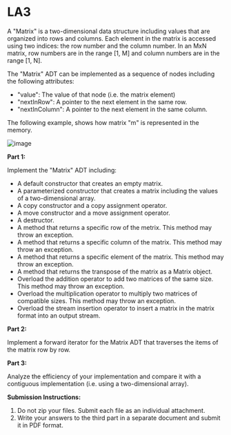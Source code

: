 # LA3 

A "Matrix" is a two-dimensional data structure including values that are organized into rows and columns. Each element in the matrix is accessed using two indices: the row number and the column number. In an MxN matrix, row numbers are in the range [1, M] and column numbers are in  the range [1, N].

The "Matrix" ADT can be implemented as a sequence of nodes including the following attributes:

- "value": The value of that node (i.e. the matrix element)
- "nextInRow": A pointer to the next element in the same row.
- "nextInColumn": A pointer to the next element in the same column.

The following example, shows how matrix "m" is represented in the memory.

![image](https://user-images.githubusercontent.com/103145191/224855551-c8d5dfdc-52bc-4b12-a7bd-ba8a62e6a2da.png)

**Part 1:**

Implement the "Matrix" ADT including:

- A default constructor that creates an empty matrix. 
- A parameterized constructor that creates a matrix including the values of a two-dimensional array.
- A copy constructor and a copy assignment operator.
- A move constructor and a move assignment operator.
- A destructor.
- A method that returns a specific row of the metrix. This method may throw an exception.
- A method that returns a specific column of the matrix. This method may throw an exception.
- A method that returns a specific element of the matrix. This method may throw an exception.
- A method that returns the transpose of the matrix as a Matrix object.
- Overload the addition operator to add two matrices of the same size. This method may throw an exception.
- Overload the multiplication operator to multiply two matrices of compatible sizes. This method may throw an exception.
- Overload the stream insertion operator to insert a matrix in the matrix format into an output stream.

**Part 2:**

Implement a forward iterator for the Matrix ADT that traverses the items of the matrix row by row.

**Part 3:**

Analyze the efficiency of your implementation and compare it with a contiguous implementation (i.e. using a two-dimensional array).


**Submission Instructions:**

1. Do not zip your files. Submit each file as an individual attachment.
2. Write your answers to the third part in a separate document and submit it in PDF format.
